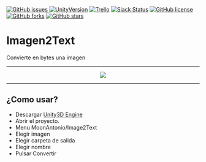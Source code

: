 [![GitHub issues](https://img.shields.io/github/issues/MoonAntonio/Imagen2Text.svg)](https://github.com/MoonAntonio/Imagen2Text/issues)
[![UnityVersion](https://img.shields.io/badge/Unity-2017.3.1f1-blue.svg)](https://unity3d.com/es)
[![Trello](https://img.shields.io/badge/Trello-OFF-red.svg)](https://github.com/MoonAntonio/Imagen2Text)
[![Slack Status](https://moonantonio.herokuapp.com/badge.svg)](https://moonantonio.herokuapp.com/)
[![GitHub license](https://img.shields.io/github/license/MoonAntonio/Imagen2Text.svg)](https://github.com/MoonAntonio/Imagen2Text/blob/master/LICENSE)
[![GitHub forks](https://img.shields.io/github/forks/MoonAntonio/Imagen2Text.svg)](https://github.com/MoonAntonio/Imagen2Text/network)
[![GitHub stars](https://img.shields.io/github/stars/MoonAntonio/Imagen2Text.svg)](https://github.com/MoonAntonio/Imagen2Text/stargazers)

# Imagen2Text
Convierte en bytes una imagen

---

<p align="center"><img src="https://github.com/MoonAntonio/Imagen2Text/blob/master/res/prev.png?raw=true"></p>

---
## ¿Como usar?

* Descargar [Unity3D Engine][99]
* Abrir el proyecto.
* Menu MoonAntonio/Image2Text
* Elegir imagen
* Elegir carpeta de salida
* Elegir nombre
* Pulsar Convertir

[99]: https://unity3d.com